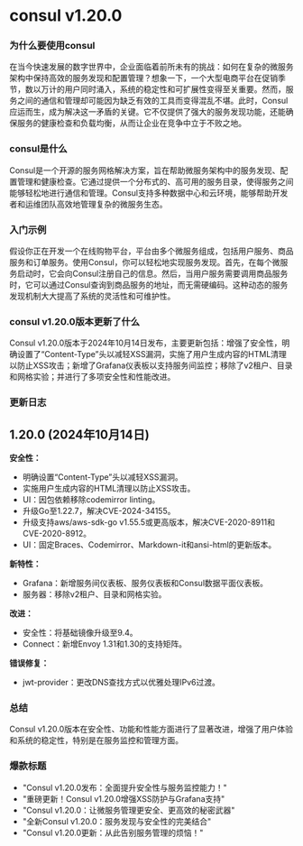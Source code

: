 # consul v1.20.0
### 为什么要使用consul

在当今快速发展的数字世界中，企业面临着前所未有的挑战：如何在复杂的微服务架构中保持高效的服务发现和配置管理？想象一下，一个大型电商平台在促销季节，数以万计的用户同时涌入，系统的稳定性和可扩展性变得至关重要。然而，服务之间的通信和管理却可能因为缺乏有效的工具而变得混乱不堪。此时，Consul应运而生，成为解决这一矛盾的关键。它不仅提供了强大的服务发现功能，还能确保服务的健康检查和负载均衡，从而让企业在竞争中立于不败之地。

### consul是什么

Consul是一个开源的服务网格解决方案，旨在帮助微服务架构中的服务发现、配置管理和健康检查。它通过提供一个分布式的、高可用的服务目录，使得服务之间能够轻松地进行通信和管理。Consul支持多种数据中心和云环境，能够帮助开发者和运维团队高效地管理复杂的微服务生态。

### 入门示例

假设你正在开发一个在线购物平台，平台由多个微服务组成，包括用户服务、商品服务和订单服务。使用Consul，你可以轻松地实现服务发现。首先，在每个微服务启动时，它会向Consul注册自己的信息。然后，当用户服务需要调用商品服务时，它可以通过Consul查询到商品服务的地址，而无需硬编码。这种动态的服务发现机制大大提高了系统的灵活性和可维护性。

### consul v1.20.0版本更新了什么

Consul v1.20.0版本于2024年10月14日发布，主要更新包括：增强了安全性，明确设置了“Content-Type”头以减轻XSS漏洞，实施了用户生成内容的HTML清理以防止XSS攻击；新增了Grafana仪表板以支持服务间监控；移除了v2租户、目录和网格实验；并进行了多项安全性和性能改进。

### 更新日志

## 1.20.0 (2024年10月14日)

**安全性：**
- 明确设置“Content-Type”头以减轻XSS漏洞。
- 实施用户生成内容的HTML清理以防止XSS攻击。
- UI：因包依赖移除codemirror linting。
- 升级Go至1.22.7，解决CVE-2024-34155。
- 升级支持aws/aws-sdk-go v1.55.5或更高版本，解决CVE-2020-8911和CVE-2020-8912。
- UI：固定Braces、Codemirror、Markdown-it和ansi-html的更新版本。

**新特性：**
- Grafana：新增服务间仪表板、服务仪表板和Consul数据平面仪表板。
- 服务器：移除v2租户、目录和网格实验。

**改进：**
- 安全性：将基础镜像升级至9.4。
- Connect：新增Envoy 1.31和1.30的支持矩阵。

**错误修复：**
- jwt-provider：更改DNS查找方式以优雅处理IPv6过渡。

### 总结

Consul v1.20.0版本在安全性、功能和性能方面进行了显著改进，增强了用户体验和系统的稳定性，特别是在服务监控和管理方面。

### 爆款标题

- "Consul v1.20.0发布：全面提升安全性与服务监控能力！"
- "重磅更新！Consul v1.20.0增强XSS防护与Grafana支持"
- "Consul v1.20.0：让微服务管理更安全、更高效的秘密武器"
- "全新Consul v1.20.0：服务发现与安全性的完美结合"
- "Consul v1.20.0更新：从此告别服务管理的烦恼！"
